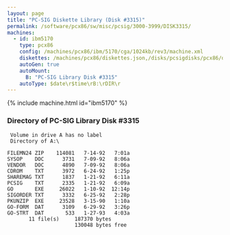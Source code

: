 ```yaml
---
layout: page
title: "PC-SIG Diskette Library (Disk #3315)"
permalink: /software/pcx86/sw/misc/pcsig/3000-3999/DISK3315/
machines:
  - id: ibm5170
    type: pcx86
    config: /machines/pcx86/ibm/5170/cga/1024kb/rev3/machine.xml
    diskettes: /machines/pcx86/diskettes.json,/disks/pcsigdisks/pcx86/diskettes.json
    autoGen: true
    autoMount:
      B: "PC-SIG Library Disk #3315"
    autoType: $date\r$time\rB:\rDIR\r
---
```


{% include machine.html id="ibm5170" %}

### Directory of PC-SIG Library Disk #3315

     Volume in drive A has no label
     Directory of A:\

    FILEMN24 ZIP    114081   7-14-92   7:01a
    SYSOP    DOC      3731   7-09-92   8:06a
    VENDOR   DOC      4890   7-09-92   8:06a
    CDROM    TXT      3972   6-24-92   1:25p
    SHAREMAG TXT      1837   1-21-92   6:11a
    PCSIG    TXT      2335   1-21-92   6:09a
    GO       EXE     26022   1-10-92  12:14p
    SIGORDER TXT      3332   6-25-92   2:28p
    PKUNZIP  EXE     23528   3-15-90   1:10a
    GO-FORM  DAT      3109   6-29-92   3:26p
    GO-STRT  DAT       533   1-27-93   4:03a
           11 file(s)     187370 bytes
                          130048 bytes free
